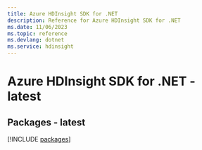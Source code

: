 ```yaml
---
title: Azure HDInsight SDK for .NET
description: Reference for Azure HDInsight SDK for .NET
ms.date: 11/06/2023
ms.topic: reference
ms.devlang: dotnet
ms.service: hdinsight
---
```

# Azure HDInsight SDK for .NET - latest
## Packages - latest
[!INCLUDE [packages](hdinsight-index.md)]